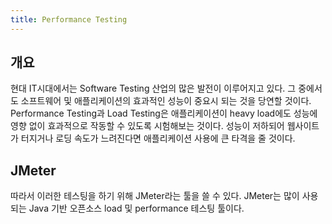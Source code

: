 ```yaml
---
title: Performance Testing
---
```


## 개요
현대 IT시대에서는 Software Testing 산업의 많은 발전이 이루어지고 있다. 그 중에서도 소프트웨어 및 애플리케이션의 효과적인 성능이 중요시 되는 것을 당연할 것이다.
Performance Testing과 Load Testing은 애플리케이션이 heavy load에도 성능에 영향 없이 효과적으로 작동할 수 있도록 시험해보는 것이다. 성능이 저하되어 웹사이트가 터지거나 로딩 속도가 느려진다면 애플리케이션 사용에 큰 타격을 줄 것이다.

## JMeter
따라서 이러한 테스팅을 하기 위해 JMeter라는 툴을 쓸 수 있다. JMeter는 많이 사용되는 Java 기반 오픈소스 load 및 performance 테스팅 툴이다.